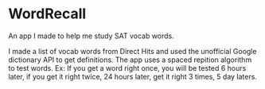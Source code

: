 WordRecall
==========

An app I made to help me study SAT vocab words.

I made a list of vocab words from Direct Hits and used the unofficial Google dictionary API to get definitions. The app uses a spaced repition algorithm to test words. Ex: If you get a word right once, you will be tested 6 hours later, if you get it right twice, 24 hours later, get it right 3 times, 5 day laters.

